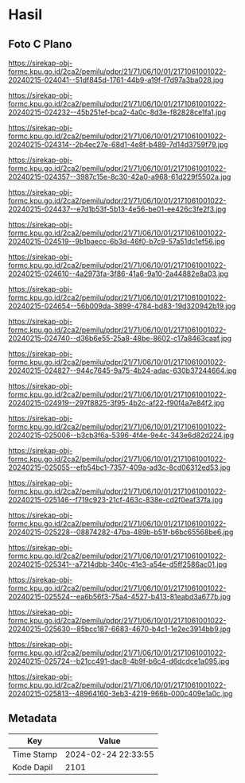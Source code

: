 # Hasil

## Foto C Plano

https://sirekap-obj-formc.kpu.go.id/2ca2/pemilu/pdpr/21/71/06/10/01/2171061001022-20240215-024041--51df845d-1761-44b9-a19f-f7d97a3ba028.jpg

https://sirekap-obj-formc.kpu.go.id/2ca2/pemilu/pdpr/21/71/06/10/01/2171061001022-20240215-024232--45b251ef-bca2-4a0c-8d3e-f82828ce1fa1.jpg

https://sirekap-obj-formc.kpu.go.id/2ca2/pemilu/pdpr/21/71/06/10/01/2171061001022-20240215-024314--2b4ec27e-68d1-4e8f-b489-7d14d3759f79.jpg

https://sirekap-obj-formc.kpu.go.id/2ca2/pemilu/pdpr/21/71/06/10/01/2171061001022-20240215-024357--3987c15e-8c30-42a0-a968-61d229f5502a.jpg

https://sirekap-obj-formc.kpu.go.id/2ca2/pemilu/pdpr/21/71/06/10/01/2171061001022-20240215-024437--e7d1b53f-5b13-4e56-be01-ee426c3fe2f3.jpg

https://sirekap-obj-formc.kpu.go.id/2ca2/pemilu/pdpr/21/71/06/10/01/2171061001022-20240215-024519--9b1baecc-6b3d-46f0-b7c9-57a51dc1ef56.jpg

https://sirekap-obj-formc.kpu.go.id/2ca2/pemilu/pdpr/21/71/06/10/01/2171061001022-20240215-024610--4a2973fa-3f86-41a6-9a10-2a44882e8a03.jpg

https://sirekap-obj-formc.kpu.go.id/2ca2/pemilu/pdpr/21/71/06/10/01/2171061001022-20240215-024654--56b009da-3899-4784-bd83-19d320942b19.jpg

https://sirekap-obj-formc.kpu.go.id/2ca2/pemilu/pdpr/21/71/06/10/01/2171061001022-20240215-024740--d36b6e55-25a8-48be-8602-c17a8463caaf.jpg

https://sirekap-obj-formc.kpu.go.id/2ca2/pemilu/pdpr/21/71/06/10/01/2171061001022-20240215-024827--944c7645-9a75-4b24-adac-630b37244664.jpg

https://sirekap-obj-formc.kpu.go.id/2ca2/pemilu/pdpr/21/71/06/10/01/2171061001022-20240215-024919--297f8825-3f95-4b2c-af22-f90f4a7e84f2.jpg

https://sirekap-obj-formc.kpu.go.id/2ca2/pemilu/pdpr/21/71/06/10/01/2171061001022-20240215-025006--b3cb3f6a-5396-4f4e-9e4c-343e6d82d224.jpg

https://sirekap-obj-formc.kpu.go.id/2ca2/pemilu/pdpr/21/71/06/10/01/2171061001022-20240215-025055--efb54bc1-7357-409a-ad3c-8cd06312ed53.jpg

https://sirekap-obj-formc.kpu.go.id/2ca2/pemilu/pdpr/21/71/06/10/01/2171061001022-20240215-025146--f719c923-21cf-463c-838e-cd2f0eaf37fa.jpg

https://sirekap-obj-formc.kpu.go.id/2ca2/pemilu/pdpr/21/71/06/10/01/2171061001022-20240215-025228--08874282-47ba-489b-b51f-b6bc65568be6.jpg

https://sirekap-obj-formc.kpu.go.id/2ca2/pemilu/pdpr/21/71/06/10/01/2171061001022-20240215-025341--a7214dbb-340c-41e3-a54e-d5ff2586ac01.jpg

https://sirekap-obj-formc.kpu.go.id/2ca2/pemilu/pdpr/21/71/06/10/01/2171061001022-20240215-025524--ea6b56f3-75a4-4527-b413-81eabd3a677b.jpg

https://sirekap-obj-formc.kpu.go.id/2ca2/pemilu/pdpr/21/71/06/10/01/2171061001022-20240215-025630--85bcc187-6683-4670-b4c1-1e2ec3914bb9.jpg

https://sirekap-obj-formc.kpu.go.id/2ca2/pemilu/pdpr/21/71/06/10/01/2171061001022-20240215-025724--b21cc491-dac8-4b9f-b6c4-d6dcdce1a095.jpg

https://sirekap-obj-formc.kpu.go.id/2ca2/pemilu/pdpr/21/71/06/10/01/2171061001022-20240215-025813--48964160-3eb3-4219-966b-000c409e1a0c.jpg


## Metadata

| Key        | Value               |
| ---------- | ------------------- |
| Time Stamp | 2024-02-24 22:33:55 |
| Kode Dapil | 2101                |



